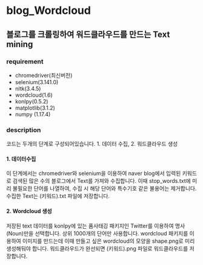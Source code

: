 # blog_Wordcloud
## 블로그를 크롤링하여 워드클라우드를 만드는 Text mining
### requirement
- chromedriver(최신버전)
- selenium(3.141.0)
- nltk(3.4.5)
- wordcloud(1.6)
- konlpy(0.5.2)
- matplotlib(3.1.2)
- numpy (1.17.4)
### description
코드는 두개의 단계로 구성되어있습니다. 1. 데이터 수집, 2. 워드클라우드 생성
#### 1. 데이터수집
이 단계에서는 chromedriver와 selenium을 이용하여 naver blog에서 입력된 키워드로 검색된 많은 수의 블로그에서 Text를 가져와 수집합니다. 이때 stop_words.txt에 미리 불필요한 단어를 나열하여, 수집 시 해당 단어와 특수기호 같은 불용어는 제거합니다. 수집한 Text는 (키워드).txt 파일에 저장합니다.

#### 2. Wordcloud 생성 
저장된 text 데이터를 konlpy에 있는 품사태깅 패키지인 Twitter를 이용하여 명사(Noun)만을 선택합니다. 상위 1000개의 단어만 사용합니다. wordcloud 패키지를 이용하여 이미지를 만드는데 이때 만들고 싶은 wordcloud의 모양을 shape.png로 미리 생성해둬야 합니다. 워드클라우드가 완선되면 (키워드).png 파일로 워드클라우드를 저장합니다.
